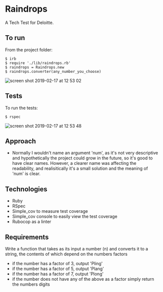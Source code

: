 # Raindrops

A Tech Test for Deloitte. 

## To run

From the project folder:

```
$ irb
$ require './lib/raindrops.rb'
$ raindrops = Raindrops.new
$ raindrops.converter(any_number_you_choose)
```

![screen shot 2019-02-17 at 12 53 02](https://user-images.githubusercontent.com/42243785/52913184-61a13380-32b3-11e9-8684-8539913fc27b.png)

## Tests

To run the tests:

```
$ rspec
```
![screen shot 2019-02-17 at 12 53 48](https://user-images.githubusercontent.com/42243785/52913185-6239ca00-32b3-11e9-80a5-94e1bfd33908.png)

## Approach

- Normally I wouldn't name an argument 'num', as it's not very descriptive and hypothetically the project could grow in the future, so it's good to have clear names. However, a clearer name was affecting the readability, and realisitically it's a small solution and the meaning of 'num' is clear. 

## Technologies

- Ruby
- RSpec
- Simple_cov to measure test coverage
- Simple_cov console to easily view the test coverage
- Rubocop as a linter 

## Requirements

Write a function that takes as its input a number (n) and converts it to a string, the contents of which depend on the numbers factors

- if the number has a factor of 3, output 'Pling'
- if the number has a factor of 5, output 'Plang'
- if the number has a factor of 7, output 'Plong'
- if the number does not have any of the above as a factor simply return the numbers digits







